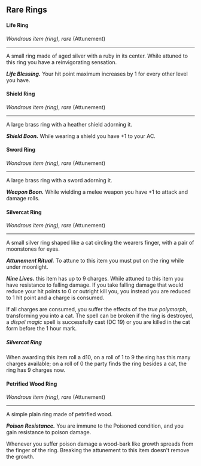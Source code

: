## Rare Rings

#### Life Ring
*Wondrous item (ring), rare* (Attunement)
___
A small ring made of aged silver with a ruby in its center. While attuned to this ring you have a reinvigorating sensation.

***Life Blessing.***
Your hit point maximum increases by 1 for every other level you have.


#### Shield Ring
*Wondrous item (ring), rare* (Attunement)
___
A large brass ring with a heather shield adorning it.

***Shield Boon.***
While wearing a shield you have +1 to your AC.


#### Sword Ring
*Wondrous item (ring), rare* (Attunement)
___
A large brass ring with a sword adorning it.

***Weapon Boon.***
While wielding a melee weapon you have +1 to attack and damage rolls.


#### Silvercat Ring
*Wondrous item (ring), rare* (Attunement)
___
A small silver ring shaped like a cat circling the wearers finger, with a pair of moonstones for eyes.

***Attunement Ritual.***
To attune to this item you must put on the ring while under moonlight.

***Nine Lives.***
this item has up to 9 charges. While attuned to this item you have resistance to falling damage. If you take falling damage that would reduce your hit points to 0 or outright kill you, you instead you are reduced to 1 hit point and a charge is consumed.

If all charges are consumed, you suffer the effects of the *true polymorph*, transforming you into a cat. The spell can be broken if the ring is destroyed, a *dispel magic* spell is successfully cast (DC 19) or you are killed in the cat form before the 1 hour mark.


<div class='descriptive'>

##### Silvercat Ring
When awarding this item roll a d10, on a roll of 1 to 9 the ring has this many charges available; on a roll of 0 the party finds the ring besides a cat, the ring has 9 charges now.

</div>


#### Petrified Wood Ring
*Wondrous item (ring), rare* (Attunement)
___
A simple plain ring made of petrified wood.

***Poison Resistance.***
You are immune to the Poisoned condition, and you gain resistance to poison damage.

Whenever you suffer poison damage a wood-bark like growth spreads from the finger of the ring. Breaking the attunement to this item doesn't remove the growth.